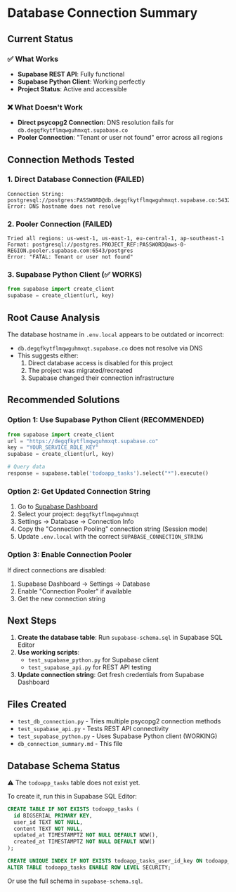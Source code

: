 # Database Connection Summary

## Current Status

### ✅ What Works
- **Supabase REST API**: Fully functional
- **Supabase Python Client**: Working perfectly
- **Project Status**: Active and accessible

### ❌ What Doesn't Work
- **Direct psycopg2 Connection**: DNS resolution fails for `db.degqfkytflmqwguhmxqt.supabase.co`
- **Pooler Connection**: "Tenant or user not found" error across all regions

## Connection Methods Tested

### 1. Direct Database Connection (FAILED)
```
Connection String: postgresql://postgres:PASSWORD@db.degqfkytflmqwguhmxqt.supabase.co:5432/postgres
Error: DNS hostname does not resolve
```

### 2. Pooler Connection (FAILED)
```
Tried all regions: us-west-1, us-east-1, eu-central-1, ap-southeast-1
Format: postgresql://postgres.PROJECT_REF:PASSWORD@aws-0-REGION.pooler.supabase.com:6543/postgres
Error: "FATAL: Tenant or user not found"
```

### 3. Supabase Python Client (✅ WORKS)
```python
from supabase import create_client
supabase = create_client(url, key)
```

## Root Cause Analysis

The database hostname in `.env.local` appears to be outdated or incorrect:
- `db.degqfkytflmqwguhmxqt.supabase.co` does not resolve via DNS
- This suggests either:
  1. Direct database access is disabled for this project
  2. The project was migrated/recreated
  3. Supabase changed their connection infrastructure

## Recommended Solutions

### Option 1: Use Supabase Python Client (RECOMMENDED)
```python
from supabase import create_client
url = "https://degqfkytflmqwguhmxqt.supabase.co"
key = "YOUR_SERVICE_ROLE_KEY"
supabase = create_client(url, key)

# Query data
response = supabase.table('todoapp_tasks').select("*").execute()
```

### Option 2: Get Updated Connection String
1. Go to [Supabase Dashboard](https://supabase.com/dashboard)
2. Select your project: `degqfkytflmqwguhmxqt`
3. Settings → Database → Connection Info
4. Copy the "Connection Pooling" connection string (Session mode)
5. Update `.env.local` with the correct `SUPABASE_CONNECTION_STRING`

### Option 3: Enable Connection Pooler
If direct connections are disabled:
1. Supabase Dashboard → Settings → Database
2. Enable "Connection Pooler" if available
3. Get the new connection string

## Next Steps

1. **Create the database table**: Run `supabase-schema.sql` in Supabase SQL Editor
2. **Use working scripts**: 
   - `test_supabase_python.py` for Supabase client
   - `test_supabase_api.py` for REST API testing
3. **Update connection string**: Get fresh credentials from Supabase Dashboard

## Files Created

- `test_db_connection.py` - Tries multiple psycopg2 connection methods
- `test_supabase_api.py` - Tests REST API connectivity  
- `test_supabase_python.py` - Uses Supabase Python client (WORKING)
- `db_connection_summary.md` - This file

## Database Schema Status

⚠️ The `todoapp_tasks` table does not exist yet.

To create it, run this in Supabase SQL Editor:
```sql
CREATE TABLE IF NOT EXISTS todoapp_tasks (
  id BIGSERIAL PRIMARY KEY,
  user_id TEXT NOT NULL,
  content TEXT NOT NULL,
  updated_at TIMESTAMPTZ NOT NULL DEFAULT NOW(),
  created_at TIMESTAMPTZ NOT NULL DEFAULT NOW()
);

CREATE UNIQUE INDEX IF NOT EXISTS todoapp_tasks_user_id_key ON todoapp_tasks(user_id);
ALTER TABLE todoapp_tasks ENABLE ROW LEVEL SECURITY;
```

Or use the full schema in `supabase-schema.sql`.

